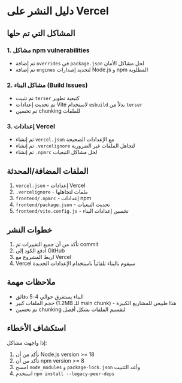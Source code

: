 # دليل النشر على Vercel

## المشاكل التي تم حلها

### 1. مشاكل npm vulnerabilities
- تم إضافة `overrides` في `package.json` لحل مشاكل الأمان
- تم إضافة `engines` لتحديد إصدارات Node.js و npm المطلوبة

### 2. مشاكل البناء (Build Issues)
- تم تثبيت `terser` كتبعية تطوير
- تم تحديث إعدادات Vite لاستخدام `esbuild` بدلاً من `terser`
- تم تحسين chunking للملفات

### 3. إعدادات Vercel
- تم إنشاء `vercel.json` مع الإعدادات الصحيحة
- تم إنشاء `.vercelignore` لتجاهل الملفات غير الضرورية
- تم إنشاء `.npmrc` لحل مشاكل التبعيات

## الملفات المضافة/المحدثة

1. `vercel.json` - إعدادات Vercel
2. `.vercelignore` - ملفات لتجاهلها
3. `frontend/.npmrc` - إعدادات npm
4. `frontend/package.json` - تحديث التبعيات
5. `frontend/vite.config.js` - تحسين إعدادات البناء

## خطوات النشر

1. تأكد من أن جميع التغييرات تم commit
2. ادفع الكود إلى GitHub
3. اربط المشروع مع Vercel
4. Vercel سيقوم بالبناء تلقائياً باستخدام الإعدادات الجديدة

## ملاحظات مهمة

- البناء يستغرق حوالي 4-5 دقائق
- حجم الملفات كبير (1.2MB للـ main chunk) - هذا طبيعي للمشاريع الكبيرة
- تم تحسين chunking لتقسيم الملفات بشكل أفضل

## استكشاف الأخطاء

إذا واجهت مشاكل:
1. تأكد من أن Node.js version >= 18
2. تأكد من أن npm version >= 8
3. امسح `node_modules` و `package-lock.json` وأعد التثبيت
4. استخدم `npm install --legacy-peer-deps`
